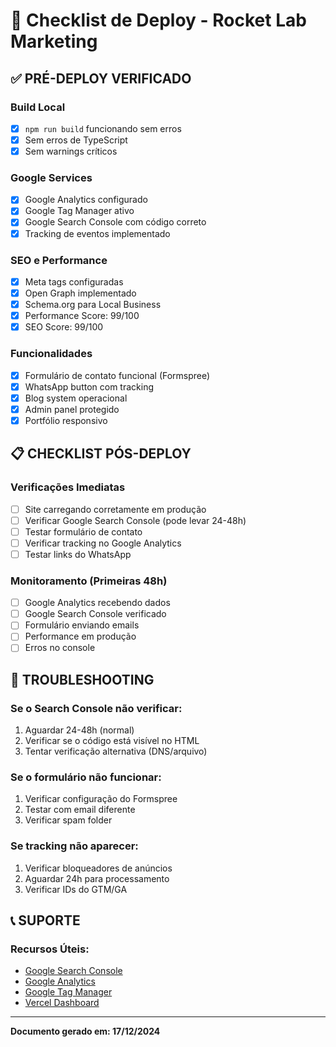 # 🎯 Checklist de Deploy - Rocket Lab Marketing

## ✅ PRÉ-DEPLOY VERIFICADO

### Build Local
- [x] `npm run build` funcionando sem erros
- [x] Sem erros de TypeScript
- [x] Sem warnings críticos

### Google Services
- [x] Google Analytics configurado
- [x] Google Tag Manager ativo
- [x] Google Search Console com código correto
- [x] Tracking de eventos implementado

### SEO e Performance
- [x] Meta tags configuradas
- [x] Open Graph implementado
- [x] Schema.org para Local Business
- [x] Performance Score: 99/100
- [x] SEO Score: 99/100

### Funcionalidades
- [x] Formulário de contato funcional (Formspree)
- [x] WhatsApp button com tracking
- [x] Blog system operacional
- [x] Admin panel protegido
- [x] Portfólio responsivo

## 📋 CHECKLIST PÓS-DEPLOY

### Verificações Imediatas
- [ ] Site carregando corretamente em produção
- [ ] Verificar Google Search Console (pode levar 24-48h)
- [ ] Testar formulário de contato
- [ ] Verificar tracking no Google Analytics
- [ ] Testar links do WhatsApp

### Monitoramento (Primeiras 48h)
- [ ] Google Analytics recebendo dados
- [ ] Google Search Console verificado
- [ ] Formulário enviando emails
- [ ] Performance em produção
- [ ] Erros no console

## 🔧 TROUBLESHOOTING

### Se o Search Console não verificar:
1. Aguardar 24-48h (normal)
2. Verificar se o código está visível no HTML
3. Tentar verificação alternativa (DNS/arquivo)

### Se o formulário não funcionar:
1. Verificar configuração do Formspree
2. Testar com email diferente
3. Verificar spam folder

### Se tracking não aparecer:
1. Verificar bloqueadores de anúncios
2. Aguardar 24h para processamento
3. Verificar IDs do GTM/GA

## 📞 SUPORTE

### Recursos Úteis:
- [Google Search Console](https://search.google.com/search-console)
- [Google Analytics](https://analytics.google.com)
- [Google Tag Manager](https://tagmanager.google.com)
- [Vercel Dashboard](https://vercel.com/dashboard)

---

**Documento gerado em: 17/12/2024**